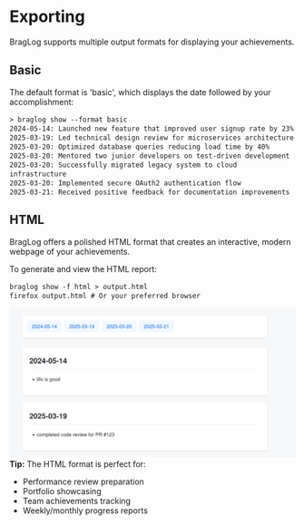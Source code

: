 # Exporting
BragLog supports multiple output formats for displaying your achievements.
## Basic
The default format is 'basic', which displays the date followed by your accomplishment:
```shell
> braglog show --format basic
2024-05-14: Launched new feature that improved user signup rate by 23%
2025-03-19: Led technical design review for microservices architecture
2025-03-20: Optimized database queries reducing load time by 40%
2025-03-20: Mentored two junior developers on test-driven development
2025-03-20: Successfully migrated legacy system to cloud infrastructure
2025-03-20: Implemented secure OAuth2 authentication flow
2025-03-21: Received positive feedback for documentation improvements
```
## HTML
BragLog offers a polished HTML format that creates an interactive, modern webpage of your achievements.

To generate and view the HTML report:
```
braglog show -f html > output.html
firefox output.html # Or your preferred browser
```
![HTML Format Preview](assets/html_format.png)
**Tip:** The HTML format is perfect for:

- Performance review preparation
- Portfolio showcasing
- Team achievements tracking
- Weekly/monthly progress reports

